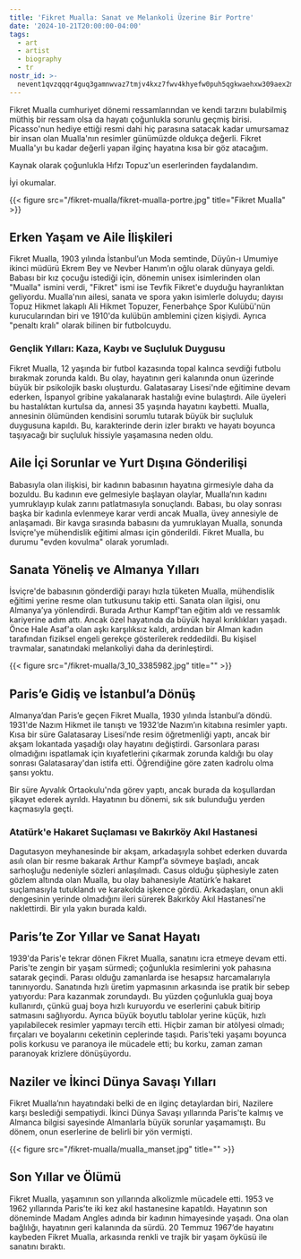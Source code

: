 ```yaml
---
title: 'Fikret Mualla: Sanat ve Melankoli Üzerine Bir Portre'
date: '2024-10-21T20:00:00-04:00'
tags:
  - art
  - artist
  - biography
  - tr
nostr_id: >-
  nevent1qvzqqqr4guq3gamnwvaz7tmjv4kxz7fwv4khyefw0puh5qgkwaehxw309aex2mrp0yhxummnw3ezucnpdejqqgpjmrm3mszpjr35zsm9ppd5j88svmmuzf55t5m50wrms503ynux6gxul8qp
---
```


Fikret Mualla cumhuriyet dönemi ressamlarından ve kendi tarzını bulabilmiş müthiş bir ressam olsa da hayatı çoğunlukla sorunlu geçmiş birisi. Picasso'nun hediye ettiği resmi dahi hiç parasına satacak kadar umursamaz bir insan olan Mualla'nın resimler günümüzde oldukça değerli. Fikret Mualla'yı bu kadar değerli yapan ilginç hayatına kısa bir göz atacağım. 

Kaynak olarak çoğunlukla Hıfzı Topuz'un eserlerinden faydalandım. 

İyi okumalar.
<!--more-->

{{< figure src="/fikret-mualla/fikret-mualla-portre.jpg" title="Fikret Mualla" >}}

## Erken Yaşam ve Aile İlişkileri

Fikret Mualla, 1903 yılında İstanbul’un Moda semtinde, Düyûn-ı Umumiye ikinci müdürü Ekrem Bey ve Nevber Hanım’ın oğlu olarak dünyaya geldi. Babası bir kız çocuğu istediği için, dönemin unisex isimlerinden olan "Mualla" ismini verdi, "Fikret" ismi ise Tevfik Fikret'e duyduğu hayranlıktan geliyordu. Mualla'nın ailesi, sanata ve spora yakın isimlerle doluydu; dayısı Topuz Hikmet lakaplı Ali Hikmet Topuzer, Fenerbahçe Spor Kulübü'nün kurucularından biri ve 1910'da kulübün amblemini çizen kişiydi. Ayrıca "penaltı kralı" olarak bilinen bir futbolcuydu.

### Gençlik Yılları: Kaza, Kaybı ve Suçluluk Duygusu

Fikret Mualla, 12 yaşında bir futbol kazasında topal kalınca sevdiği futbolu bırakmak zorunda kaldı. Bu olay, hayatının geri kalanında onun üzerinde büyük bir psikolojik baskı oluşturdu. Galatasaray Lisesi'nde eğitimine devam ederken, İspanyol gribine yakalanarak hastalığı evine bulaştırdı. Aile üyeleri bu hastalıktan kurtulsa da, annesi 35 yaşında hayatını kaybetti. Mualla, annesinin ölümünden kendisini sorumlu tutarak büyük bir suçluluk duygusuna kapıldı. Bu, karakterinde derin izler bıraktı ve hayatı boyunca taşıyacağı bir suçluluk hissiyle yaşamasına neden oldu.

## Aile İçi Sorunlar ve Yurt Dışına Gönderilişi

Babasıyla olan ilişkisi, bir kadının babasının hayatına girmesiyle daha da bozuldu. Bu kadının eve gelmesiyle başlayan olaylar, Mualla’nın kadını yumruklayıp kulak zarını patlatmasıyla sonuçlandı. Babası, bu olay sonrası başka bir kadınla evlenmeye karar verdi ancak Mualla, üvey annesiyle de anlaşamadı. Bir kavga sırasında babasını da yumruklayan Mualla, sonunda İsviçre'ye mühendislik eğitimi alması için gönderildi. Fikret Mualla, bu durumu "evden kovulma" olarak yorumladı.

## Sanata Yöneliş ve Almanya Yılları

İsviçre'de babasının gönderdiği parayı hızla tüketen Mualla, mühendislik eğitimi yerine resme olan tutkusunu takip etti. Sanata olan ilgisi, onu Almanya’ya yönlendirdi. Burada Arthur Kampf'tan eğitim aldı ve ressamlık kariyerine adım attı. Ancak özel hayatında da büyük hayal kırıklıkları yaşadı. Önce Hale Asaf'a olan aşkı karşılıksız kaldı, ardından bir Alman kadın tarafından fiziksel engeli gerekçe gösterilerek reddedildi. Bu kişisel travmalar, sanatındaki melankoliyi daha da derinleştirdi.


{{< figure src="/fikret-mualla/3_10_3385982.jpg" title="" >}}

## Paris’e Gidiş ve İstanbul’a Dönüş

Almanya’dan Paris’e geçen Fikret Mualla, 1930 yılında İstanbul’a döndü. 1931'de Nazım Hikmet ile tanıştı ve 1932’de Nazım’ın kitabına resimler yaptı. Kısa bir süre Galatasaray Lisesi’nde resim öğretmenliği yaptı, ancak bir akşam lokantada yaşadığı olay hayatını değiştirdi. Garsonlara parası olmadığını ispatlamak için kıyafetlerini çıkarmak zorunda kaldığı bu olay sonrası Galatasaray'dan istifa etti. Öğrendiğine göre zaten kadrolu olma şansı yoktu.

Bir süre Ayvalık Ortaokulu'nda görev yaptı, ancak burada da koşullardan şikayet ederek ayrıldı. Hayatının bu dönemi, sık sık bulunduğu yerden kaçmasıyla geçti.

### Atatürk'e Hakaret Suçlaması ve Bakırköy Akıl Hastanesi

Dagutasyon meyhanesinde bir akşam, arkadaşıyla sohbet ederken duvarda asılı olan bir resme bakarak Arthur Kampf’a sövmeye başladı, ancak sarhoşluğu nedeniyle sözleri anlaşılmadı. Casus olduğu şüphesiyle zaten gözlem altında olan Mualla, bu olay bahanesiyle Atatürk’e hakaret suçlamasıyla tutuklandı ve karakolda işkence gördü. Arkadaşları, onun akli dengesinin yerinde olmadığını ileri sürerek Bakırköy Akıl Hastanesi'ne naklettirdi. Bir yıla yakın burada kaldı.

## Paris’te Zor Yıllar ve Sanat Hayatı

1939'da Paris'e tekrar dönen Fikret Mualla, sanatını icra etmeye devam etti. Paris'te zengin bir yaşam sürmedi; çoğunlukla resimlerini yok pahasına satarak geçindi. Parası olduğu zamanlarda ise hesapsız harcamalarıyla tanınıyordu. Sanatında hızlı üretim yapmasının arkasında ise pratik bir sebep yatıyordu: Para kazanmak zorundaydı. Bu yüzden çoğunlukla guaj boya kullanırdı, çünkü guaj boya hızlı kuruyordu ve eserlerini çabuk bitirip satmasını sağlıyordu. Ayrıca büyük boyutlu tablolar yerine küçük, hızlı yapılabilecek resimler yapmayı tercih etti. Hiçbir zaman bir atölyesi olmadı; fırçaları ve boyalarını ceketinin ceplerinde taşıdı. Paris'teki yaşamı boyunca polis korkusu ve paranoya ile mücadele etti; bu korku, zaman zaman paranoyak krizlere dönüşüyordu.

## Naziler ve İkinci Dünya Savaşı Yılları

Fikret Mualla’nın hayatındaki belki de en ilginç detaylardan biri, Nazilere karşı beslediği sempatiydi. İkinci Dünya Savaşı yıllarında Paris'te kalmış ve Almanca bilgisi sayesinde Almanlarla büyük sorunlar yaşamamıştı. Bu dönem, onun eserlerine de belirli bir yön vermişti.

{{< figure src="/fikret-mualla/mualla_manset.jpg" title="" >}}

## Son Yıllar ve Ölümü

Fikret Mualla, yaşamının son yıllarında alkolizmle mücadele etti. 1953 ve 1962 yıllarında Paris’te iki kez akıl hastanesine kapatıldı. Hayatının son döneminde Madam Angles adında bir kadının himayesinde yaşadı. Ona olan bağlılığı, hayatının geri kalanında da sürdü. 20 Temmuz 1967’de hayatını kaybeden Fikret Mualla, arkasında renkli ve trajik bir yaşam öyküsü ile sanatını bıraktı.
